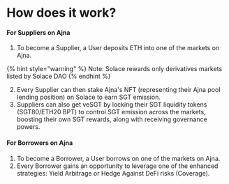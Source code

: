 # How does it work?

#### For Suppliers on Ajna

1. To become a Supplier, a User deposits ETH into one of the markets on Ajna.

{% hint style="warning" %}
Note: Solace rewards only derivatives markets listed by Solace DAO
{% endhint %}

2. Every Supplier can then stake Ajna's NFT (representing their Ajna pool lending position) on Solace to earn SGT emission.
3. Suppliers can also get veSGT by locking their SGT liquidity tokens (SGT80/ETH20 BPT) to control SGT emission across the markets, boosting their own SGT rewards, along with receiving governance powers.

#### For Borrowers on Ajna

1. To become a Borrower, a User borrows on one of the markets on Ajna.
2. Every Borrower gains an opportunity to leverage one of the enhanced strategies: Yield Arbitrage or Hedge Against DeFi risks (Coverage).
